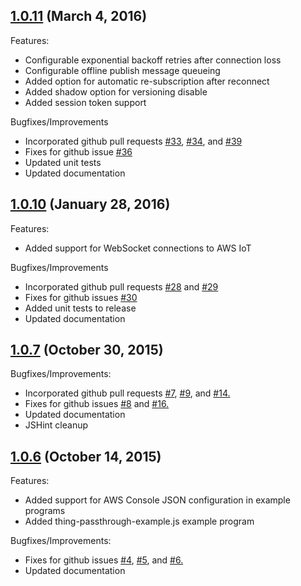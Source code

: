 ## [1.0.11](https://github.com/aws/aws-iot-device-sdk-js/releases/tag/v1.0.11) (March 4, 2016)

Features:
  - Configurable exponential backoff retries after connection loss
  - Configurable offline publish message queueing
  - Added option for automatic re-subscription after reconnect
  - Added shadow option for versioning disable
  - Added session token support

Bugfixes/Improvements
  - Incorporated github pull requests [#33](https://github.com/aws/aws-iot-device-sdk-js/pull/33), [#34](https://github.com/aws/aws-iot-device-sdk-js/pull/34), and [#39](https://github.com/aws/aws-iot-device-sdk-js/pull/39)
  - Fixes for github issue [#36](https://github.com/aws/aws-iot-device-sdk-js/issues/36)
  - Updated unit tests
  - Updated documentation

## [1.0.10](https://github.com/aws/aws-iot-device-sdk-js/releases/tag/v1.0.10) (January 28, 2016)

Features:
  - Added support for WebSocket connections to AWS IoT

Bugfixes/Improvements
  - Incorporated github pull requests [#28](https://github.com/aws/aws-iot-device-sdk-js/pull/28) and [#29](https://github.com/aws/aws-iot-device-sdk-js/pull/29)
  - Fixes for github issues [#30](https://github.com/aws/aws-iot-device-sdk-js/issues/30)
  - Added unit tests to release
  - Updated documentation

## [1.0.7](https://github.com/aws/aws-iot-device-sdk-js/releases/tag/v1.0.7) (October 30, 2015)

Bugfixes/Improvements:
  - Incorporated github pull requests [#7](https://github.com/aws/aws-iot-device-sdk-js/pull/7), [#9](https://github.com/aws/aws-iot-device-sdk-js/pull/9), and [#14.](https://github.com/aws/aws-iot-device-sdk-js/pull/14)
  - Fixes for github issues [#8](https://github.com/aws/aws-iot-device-sdk-js/issues/8) and [#16.](https://github.com/aws/aws-iot-device-sdk-js/issues/16)
  - Updated documentation
  - JSHint cleanup

## [1.0.6](https://github.com/aws/aws-iot-device-sdk-js/releases/tag/v1.0.6) (October 14, 2015)

Features:
  - Added support for AWS Console JSON configuration in example programs
  - Added thing-passthrough-example.js example program

Bugfixes/Improvements:
  - Fixes for github issues [#4](https://github.com/aws/aws-iot-device-sdk-js/issues/4), [#5](https://github.com/aws/aws-iot-device-sdk-js/issues/5), and [#6.](https://github.com/aws/aws-iot-device-sdk-js/issues/4)
  - Updated documentation
